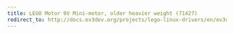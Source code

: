 ```yaml
---
title: LEGO Motor 9V Mini-motor, older heavier weight (71427)
redirect_to: http://docs.ev3dev.org/projects/lego-linux-drivers/en/ev3dev-jessie/motor_data.html#lego-71427
---
```

